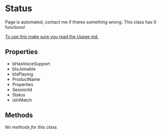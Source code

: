 # Status
Page is automated, contact me if theres something wrong.
This class has 0 functions!

[To use this make sure you read the Usage md.](https://stoplight.io/p/docs/gh/teenari/fortnitenode/docs/Usage.md?srn=gh/teenari/fortnitenode/docs/Usage.md&group=master)

## Properties
- bHasVoiceSupport
- bIsJoinable
- bIsPlaying
- ProductName
- Properties
- SessionId
- Status
- isInMatch

## Methods
*No methods for this class.*